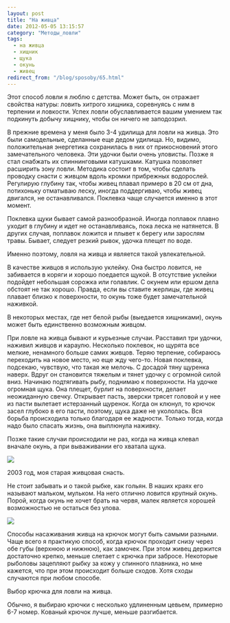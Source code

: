 ```yaml
---
layout: post
title: "На живца"
date: 2012-05-05 13:15:57
category: "Методы_ловли"
tags:
  - на живца
  - хищник
  - щука
  - окунь
  - живец
redirect_from: "/blog/sposoby/65.html"
---
```

Этот способ ловли я люблю с детства. Может быть, он отражает свойства
натуры: ловить хитрого хищника, соревнуясь с ним в терпении и ловкости.
Успех ловли обуславливается вашим умением так подкинуть добычу хищнику,
чтобы он ничего не заподозрил.

В прежние времена у меня было 3-4 удилища для ловли на живца. Это были
самодельные, сделанные еще дедом удилища. Но, видимо, положительная
энергетика сохранилась в них от прикосновений этого замечательного
человека. Эти удочки были очень уловисты. Позже я стал снабжать их
спиннинговыми катушками. Катушка позволяет расширить зону ловли.
Методика состоит в том, чтобы сделать проводку снасти с живцом вдоль
кромки прибрежных водорослей. Регулирую глубину так, чтобы живец плавал
примеро в 20 см от дна, потихоньку отматываю леску, иногда поддергиваю,
чтобы живец двигался, не останавливался. Поклевка чаще случается именно
в этот момент.

Поклевка щуки бывает самой разнообразной. Иногда поплавок плавно уходит
в глубину и идет не останавливаясь, пока леска не натянется. В других
случая, поплавок ложится и плывет к берегу или зарослям травы. Бывает,
следует резкий рывок, удочка плещет по воде.

Именно поэтому, ловля на живца и является такой увлекательной.

В качестве живцов я использую уклейку. Она быстро ловится, не забивается
в коряги и хорошо поедается щукой. В отсутствие уклейки подойдет
небольшая сорожка или голавлик. С окунем или ершом дела обстоят не так
хорошо. Правда, если вы ставите жерлицы, где живец плавает близко к
поверхности, то окунь тоже будет замечательной наживкой.

В некоторых местах, где нет белой рыбы (выедается хищниками), окунь
может быть единственно возможным живцом.

При ловле на живца бывают и курьезные случаи. Расставил три удочки,
наживил живцов и караулю. Несколько поклевок, но щурята все мелкие,
ненамного больше самих живцов. Теряю терпение, собираюсь переходить на
новое место, но еще жду чего-то. Новая поклевка, подсекаю, чувствую, что
такая же мелочь. С досадой тяну щуренка наверх. Вдруг он становится
тяжелым и тянет удочку с огромной силой вниз. Начинаю подтягивать рыбу,
поднимаю к поверхности. На удочке огромная щука. Она плещет, бурлит на
поверхности, делает неожиданную свечку. Открывает пасть, зверски трясет
головой и у нее из пасти вылетает истерзанный щуренок. Когда он клюнул,
то крючок засел глубоко в его пасти, поэтому, щука даже не укололась.
Вся борьба происходила только благодаря ее жадности. Только тогда, когда
надо было спасать жизнь, она выплюнула наживку.

Позже такие случаи происходили не раз, когда на живца клевал вначале
окунь, а при вываживании его хватала щука.

![](http://fishingguru.ru/uploads/images/00/00/01/2012/05/05/eafe92.jpg)

2003 год, моя старая живцовая снасть.

Не стоит забывать и о такой рыбке, как гольян. В наших краях его
называют мальком, мульком. На него отлично ловится крупный окунь. Порой,
когда окунь не хочет брать на червя, малек является хорошей возможностью
не остаться без улова.

![](http://fishingguru.ru/uploads/images/00/00/01/2012/05/05/9eb612.jpg)

Способы насаживания живца на крючок могут быть самыми разными. Чаще
всего я практикую способ, когда крючок проходит снизу через обе губы
(верхнюю и нижнюю), как замочек. При этом живец держится достаточно
крепко, меньше слетает с крючка при забросе. Некоторые рыболовы
зацепляют рыбку за кожу у спинного плавника, но мне кажется, что при
этом происходит больше сходов. Хотя сходы случаются при любом способе.

Выбор крючка для ловли на живца.

Обычно, я выбираю крючки с несколько удлиненным цевьем, примерно 6-7
номер. Кованый крючок лучше, меньше разгибается.

